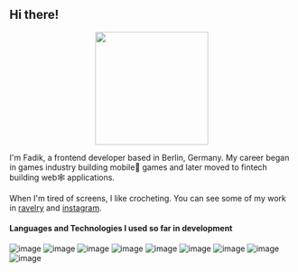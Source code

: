 ## Hi there!
<p align="center">  
  <img src="https://i.giphy.com/media/v1.Y2lkPTc5MGI3NjExN2hqNXpraHB1eTlqYXNucmVsbG5xbTFzdno5czF4d2Q1bGt4ejZrayZlcD12MV9pbnRlcm5hbF9naWZfYnlfaWQmY3Q9Zw/xUA7baPCKUdbjqcQNO/giphy.gif" width="200px"/>
</p>


I'm Fadik, a frontend developer based in Berlin, Germany. My career began in games industry building mobile📱 games and later moved to fintech building web🕸️ applications.

When I'm tired of screens, I like crocheting. You can see some of my work in [ravelry](https://www.ravelry.com/projects/fadik-makes) and [instagram](https://www.instagram.com/fadik._.makes/).

#### Languages and Technologies I used so far in development

![image](https://img.shields.io/badge/React-20232A?style=for-the-badge&logo=react&logoColor=61DAFB) ![image](https://img.shields.io/badge/JavaScript-323330?style=for-the-badge&logo=javascript&logoColor=F7DF1E) ![image](https://img.shields.io/badge/TypeScript-007ACC?style=for-the-badge&logo=typescript&logoColor=white) ![image](https://img.shields.io/badge/HTML5-E34F26?style=for-the-badge&logo=html5&logoColor=white) ![image](https://img.shields.io/badge/CSS3-1572B6?style=for-the-badge&logo=css3&logoColor=white)  ![image](https://img.shields.io/badge/Jest-C21325?style=for-the-badge&logo=jest&logoColor=white) ![image](https://img.shields.io/badge/Cypress-17202C?style=for-the-badge&logo=cypress&logoColor=white) ![image](https://img.shields.io/badge/GIT-E44C30?style=for-the-badge&logo=git&logoColor=white) ![image](https://img.shields.io/badge/Figma-F24E1E?style=for-the-badge&logo=figma&logoColor=white) 








 








